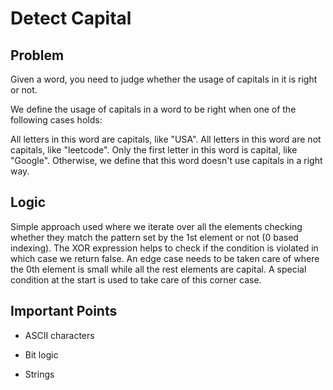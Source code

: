 # Detect Capital

## Problem

Given a word, you need to judge whether the usage of capitals in it is right or not.

We define the usage of capitals in a word to be right when one of the following cases holds:

All letters in this word are capitals, like "USA".
All letters in this word are not capitals, like "leetcode".
Only the first letter in this word is capital, like "Google".
Otherwise, we define that this word doesn't use capitals in a right way.

## Logic

Simple approach used where we iterate over all the elements checking whether they match the pattern set by the 1st element or not (0 based indexing). The XOR expression helps to check if the condition is violated in which case we return false. An edge case needs to be taken care of where the 0th element is small while all the rest elements are capital. A special condition at the start is used to take care of this corner case.

## Important Points

- ASCII characters

- Bit logic

- Strings